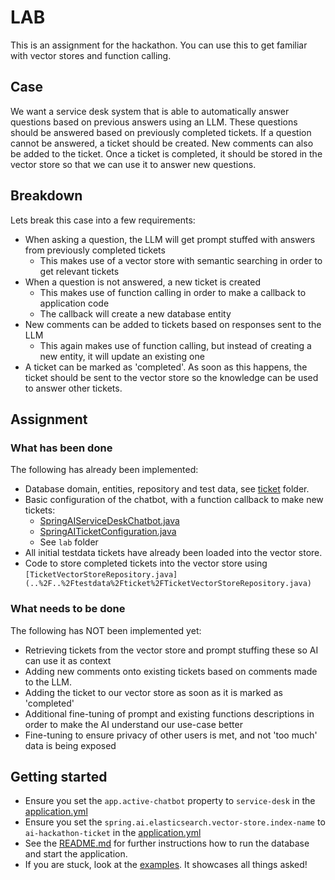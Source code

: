 # LAB

This is an assignment for the hackathon. You can use this to get familiar with vector stores and function calling.

## Case

We want a service desk system that is able to automatically answer questions
based on previous answers using an LLM.
These questions should be answered based on previously completed tickets.
If a question cannot be answered, a ticket should be created.
New comments can also be added to the ticket.
Once a ticket is completed, it should be stored in the vector store so that we can use it to answer new questions.

## Breakdown

Lets break this case into a few requirements:

- When asking a question, the LLM will get prompt stuffed with answers from previously completed tickets
  - This makes use of a vector store with semantic searching in order to get relevant tickets
- When a question is not answered, a new ticket is created
  - This makes use of function calling in order to make a callback to application code
  - The callback will create a new database entity
- New comments can be added to tickets based on responses sent to the LLM
  - This again makes use of function calling, but instead of creating a new entity, it will update an existing one
- A ticket can be marked as 'completed'. As soon as this happens, the ticket should be sent to the vector store so
  the knowledge can be used to answer other tickets.

## Assignment

### What has been done

The following has already been implemented:

- Database domain, entities, repository and test data, see [ticket](..%2F..%2Fdomain%2Fticket) folder.
- Basic configuration of the chatbot, with a function callback to make new tickets:
  - [SpringAIServiceDeskChatbot.java](SpringAIServiceDeskChatbot.java)
  - [SpringAITicketConfiguration.java](SpringAITicketConfiguration.java)
  - See `lab` folder
- All initial testdata tickets have already been loaded into the vector store.
- Code to store completed tickets into the vector store
  using `[TicketVectorStoreRepository.java](..%2F..%2Ftestdata%2Fticket%2FTicketVectorStoreRepository.java)`

### What needs to be done

The following has NOT been implemented yet:

- Retrieving tickets from the vector store and prompt stuffing these so AI can use it as context
- Adding new comments onto existing tickets based on comments made to the LLM.
- Adding the ticket to our vector store as soon as it is marked as 'completed'
- Additional fine-tuning of prompt and existing functions descriptions in order to make the AI understand our use-case better
- Fine-tuning to ensure privacy of other users is met, and not 'too much' data is being exposed

## Getting started

- Ensure you set the `app.active-chatbot` property to `service-desk` in the [application.yml](..%2F..%2F..%2F..%2F..%2F..%2F..%2Fresources%2Fapplication.yml)
- Ensure you set the `spring.ai.elasticsearch.vector-store.index-name` to `ai-hackathon-ticket` in
  the [application.yml](..%2F..%2F..%2F..%2F..%2F..%2F..%2Fresources%2Fapplication.yml)
- See the [README.md](..%2F..%2F..%2F..%2F..%2F..%2F..%2F..%2F..%2FREADME.md) for further instructions how to run the database and start the application.
- If you are stuck, look at the [examples](..%2Fexamples). It showcases all things asked!
